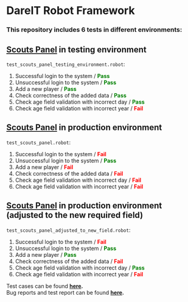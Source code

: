 # DareIT Robot Framework
### This repository includes 6 tests in different environments:

## [Scouts Panel](https://scouts-test.futbolkolektyw.pl/login) in testing environment 
`test_scouts_panel_testing_environment.robot`:
1. Successful login to the system / 
<span style="color: green; font-weight: 700">Pass</span>
2. Unsuccessful login to the system /
<span style="color: green; font-weight: 700">Pass</span>
3. Add a new player / 
<span style="color: green; font-weight: 700">Pass</span>
4. Check correctness of the added data / 
<span style="color: green; font-weight: 700">Pass</span>
5. Check age field validation with incorrect day /
<span style="color: green; font-weight: 700">Pass</span>
6. Check age field validation with incorrect year / 
<span style="color: red; font-weight: 700">Fail</span>

## [Scouts Panel](https://scouts.futbolkolektyw.pl/en/) in production environment 
`test_scouts_panel.robot`:
1. Successful login to the system / 
<span style="color: red; font-weight: 700">Fail</span>
2. Unsuccessful login to the system /
<span style="color: green; font-weight: 700">Pass</span>
3. Add a new player / 
<span style="color: red; font-weight: 700">Fail</span>
4. Check correctness of the added data / 
<span style="color: red; font-weight: 700">Fail</span>
5. Check age field validation with incorrect day /
<span style="color: red; font-weight: 700">Fail</span>
6. Check age field validation with incorrect year / 
<span style="color: red; font-weight: 700">Fail</span>

## [Scouts Panel](https://scouts.futbolkolektyw.pl/en/) in production environment (adjusted to the new required field)
`test_scouts_panel_adjusted_to_new_field.robot`:
1. Successful login to the system / 
<span style="color: red; font-weight: 700">Fail</span>
2. Unsuccessful login to the system /
<span style="color: green; font-weight: 700">Pass</span>
3. Add a new player / 
<span style="color: green; font-weight: 700">Pass</span>
4. Check correctness of the added data / 
<span style="color: red; font-weight: 700">Fail</span>
5. Check age field validation with incorrect day /
<span style="color: green; font-weight: 700">Pass</span>
6. Check age field validation with incorrect year / 
<span style="color: red; font-weight: 700">Fail</span>



Test cases can be found **[here](https://docs.google.com/document/d/1X3DFjroHfnqsJGr1CFoElh43ayTm5g8UsCDr9S5dOlE/edit?usp=sharing).** \
Bug reports and test report can be found **[here](https://drive.google.com/drive/folders/1UdlSytTsZakpol16aUVLBHTlMsKGhFTJ?usp=share_link).**